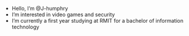 - Hello, I’m @J-humphry
- I’m interested in video games and security
- I’m currently a first year studying at RMIT for a bachelor of information technology


<!---
J-humphry/J-humphry is a ✨ special ✨ repository because its `README.md` (this file) appears on your GitHub profile.
You can click the Preview link to take a look at your changes.
--->
